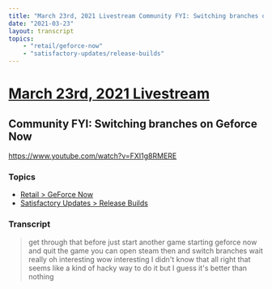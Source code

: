 ```yaml
---
title: "March 23rd, 2021 Livestream Community FYI: Switching branches on Geforce Now"
date: "2021-03-23"
layout: transcript
topics:
    - "retail/geforce-now"
    - "satisfactory-updates/release-builds"
---
```

# [March 23rd, 2021 Livestream](../2021-03-23.md)
## Community FYI: Switching branches on Geforce Now
https://www.youtube.com/watch?v=FXI1g8RMERE

### Topics
* [Retail > GeForce Now](../topics/retail/geforce-now.md)
* [Satisfactory Updates > Release Builds](../topics/satisfactory-updates/release-builds.md)

### Transcript

> get through that before just start another game starting geforce now and quit the game you can open steam then and switch branches wait really oh interesting wow interesting I didn't know that all right that seems like a kind of hacky way to do it but I guess it's better than nothing
